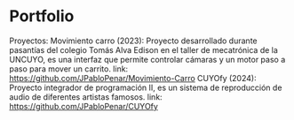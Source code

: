 # Portfolio
Proyectos: 
Movimiento carro (2023):
Proyecto desarrollado durante pasantías del colegio Tomás Alva Edison en el taller de mecatrónica de la UNCUYO,
es una interfaz que permite controlar cámaras y un motor paso a paso para mover un carrito.
link: https://github.com/JPabloPenar/Movimiento-Carro
CUYOfy (2024):
Proyecto integrador de programación II, es un sistema de reproducción de audio de diferentes artistas famosos.
link: https://github.com/JPabloPenar/CUYOfy
